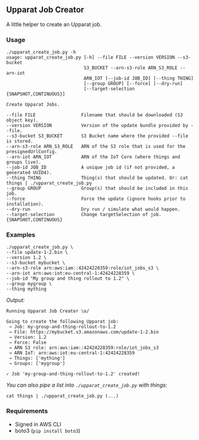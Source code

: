 ## Upparat Job Creator

A little helper to create an Upparat job.

### Usage

    ./upparat_create_job.py -h
    usage: upparat_create_job.py [-h] --file FILE --version VERSION --s3-bucket
                                 S3_BUCKET --arn-s3-role ARN_S3_ROLE --arn-iot
                                 ARN_IOT [--job-id JOB_ID] [--thing THING]
                                 [--group GROUP] [--force] [--dry-run]
                                 [--target-selection {SNAPSHOT,CONTINUOUS}]

    Create Upparat Jobs.

    --file FILE                 Filename that should be downloaded (S3 object key).
    --version VERSION           Version of the update bundle provided by --file.
    --s3-bucket S3_BUCKET       S3 Bucket name where the provided --file is stored.
    --arn-s3-role ARN_S3_ROLE   ARN of the S3 role that is used for the presignedUrlConfig.
    --arn-iot ARN_IOT           ARN of the IoT Core (where things and groups live).
    --job-id JOB_ID             A unique job id (if not provided, a generated UUID4).
    --thing THING               Thing(s) that should be updated. Or: cat things | ./upparat_create_job.py
    --group GROUP               Group(s) that should be included in this job.
    --force                     Force the update (ignore hooks prior to installation).
    --dry-run                   Dry run / simulate what would happen.
    --target-selection          Change targetSelection of job.{SNAPSHOT,CONTINUOUS}

### Examples

    ./upparat_create_job.py \
    --file update-1-2.bin \
    --version 1.2 \
    --s3-bucket mybucket \
    --arn-s3-role arn:aws:iam::42424228359:role/iot_jobs_s3 \
    --arn-iot arn:aws:iot:eu-central-1:42424228359 \
    --job-id "My group and thing rollout to 1.2" \
    --group mygroup \
    --thing mything

_Output:_

    Running Upparat Job Creator \o/

    Going to create the following Upparat job:
     → Job: my-group-and-thing-rollout-to-1.2
     → File: https://mybucket.s3.amazonaws.com/update-1-2.bin
     → Version: 1.2
     → Force: False
     → ARN S3 role: arn:aws:iam::42424228359:role/iot_jobs_s3
     → ARN IoT: arn:aws:iot:eu-central-1:42424228359
     → Things: ['mything']
     → Groups: ['mygroup']

    ✓ Job 'my-group-and-thing-rollout-to-1.2' created!

_You can also pipe a list into `./upparat_create_job.py` with things:_

    cat things | ./upparat_create_job.py (...)

### Requirements

- Signed in AWS CLI
- boto3 (`pip install boto3`)
